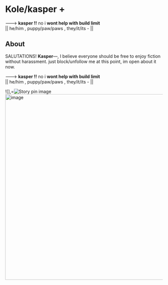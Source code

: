 # Kole/kasper +

---> **kasper !!** no i **wont help with build limit**  
|| he/him , puppy/paw/paws , they/it/its - ||

## About

SALUTATIONS! **Kasper**—,  I believe everyone should be free to enjoy fiction without harassment. just block/unfollow me at this point, im open about it now.




---> **kasper !!** no i **wont help with build limit**  
|| he/him , puppy/paw/paws , they/it/its - ||


![],=<img src="https://i.pinimg.com/736x/72/29/12/72291200294e31a45b18e5e84074a6c9.jpg" alt="Story pin image"/><img width="736" height="594" alt="image" src="https://github.com/user-attachments/assets/0c35218c-2d82-4185-9be2-2c2aef77a74c" />

